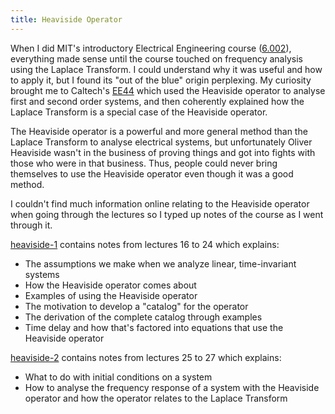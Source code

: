 ```yaml
---
title: Heaviside Operator
---
```


When I did MIT's introductory Electrical Engineering course
([6.002](https://ocw.mit.edu/courses/electrical-engineering-and-computer-science/6-002-circuits-and-electronics-spring-2007/)),
everything made sense until the course touched on frequency analysis using the Laplace Transform. I could understand why
it was useful and how to apply it, but I found its "out of the blue" origin perplexing. My curiosity brought me to
Caltech's [EE44](https://www.youtube.com/playlist?list=PLc7Gz02Znph_HU1I9STgC4Nv0aG_jdb8Z) which used the Heaviside
operator to analyse first and second order systems, and then coherently explained how the Laplace Transform is a special
case of the Heaviside operator.

The Heaviside operator is a powerful and more general method than the Laplace Transform to analyse electrical systems,
but unfortunately Oliver Heaviside wasn't in the business of proving things and got into fights with those who were in
that business. Thus, people could never bring themselves to use the Heaviside operator even though it was a good method.

I couldn't find much information online relating to the Heaviside operator when going through the lectures so I typed up
notes of the course as I went through it.

[heaviside-1](https://drive.google.com/file/d/1BVm-XR6JOKqjw47pG57yZffvgtrNPvMB/view?usp=sharing) contains notes from
lectures 16 to 24 which explains:

* The assumptions we make when we analyze linear, time-invariant systems
* How the Heaviside operator comes about
* Examples of using the Heaviside operator
* The motivation to develop a "catalog" for the operator
* The derivation of the complete catalog through examples
* Time delay and how that's factored into equations that use the Heaviside operator

[heaviside-2](https://drive.google.com/file/d/100HG7fy54eDx_NDcvRPJb8_g6vgZvc_y/view?usp=sharing) contains notes from
lectures 25 to 27 which explains:

* What to do with initial conditions on a system
* How to analyse the frequency response of a system with the Heaviside operator and how the operator relates to the Laplace Transform

